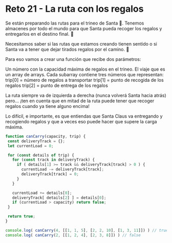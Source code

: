 
# Reto 21 - La ruta con los regalos

Se están preparando las rutas para el trineo de Santa 🎅. Tenemos almacenes por todo el mundo para que Santa pueda recoger los regalos y entregarlos en el destino final. 🎁

Necesitamos saber si las rutas que estamos creando tienen sentido o si Santa va a tener que dejar tirados regalos por el camino. 🥺

Para eso vamos a crear una función que recibe dos parámetros:

Un número con la capacidad máxima de regalos en el trineo.
El viaje que es un array de arrays. Cada subarray contiene tres números que representan:
  trip[0] = número de regalos a transportar
  trip[1] = punto de recogida de los regalos
  trip[2] = punto de entrega de los regalos

La ruta siempre va de izquierda a derecha (nunca volverá Santa hacia atrás) pero... ¡ten en cuenta que en mitad de la ruta puede tener que recoger regalos cuando ya tiene alguno encima!

Lo difícil, e importante, es que entiendas que Santa Claus va entregando y recogiendo regalos y que a veces eso puede hacer que supere la carga máxima.

 ```jsx harmony
function canCarry(capacity, trip) {
  const deliveryTrack = {};
  let currentLoad = 0;

  for (const details of trip) {
    for (const track in deliveryTrack) {
      if ( details[1] >= track && deliveryTrack[track] > 0 ) {
        currentLoad -= deliveryTrack[track];
        deliveryTrack[track] = 0;
      }
    }

    currentLoad += details[0];
    deliveryTrack[ details[2] ] = details[0];
    if (currentLoad > capacity) return false;
  }

  return true;
}

console.log( canCarry(4, [[1, 1, 5], [2, 2, 10], [1, 3, 11]]) ) // true
console.log( canCarry(2, [[1, 2, 4], [2, 3, 8]]) ) // false
```